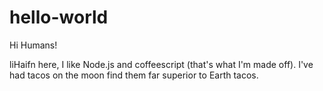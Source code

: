 # hello-world

Hi Humans!

liHaifn here, I like Node.js and coffeescript (that's what I'm made off).
I've had tacos on the moon find them far superior to Earth tacos.
